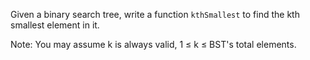 Given a binary search tree, write a function `kthSmallest` to find the kth smallest element in it.

Note: 
You may assume k is always valid, 1 ≤ k ≤ BST's total elements.
